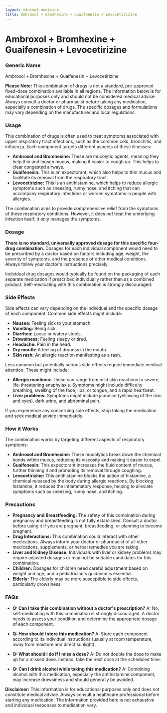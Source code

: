 ```yaml
---
layout: minimal-medicine
title: Ambroxol + Bromhexine + Guaifenesin + Levocetirizine
---
```


# Ambroxol + Bromhexine + Guaifenesin + Levocetirizine
### Generic Name
Ambroxol + Bromhexine + Guaifenesin + Levocetirizine


**Please Note:**  This combination of drugs is not a standard, pre-approved fixed-dose combination available in all regions. The information below is for educational purposes only and should not be considered medical advice.  Always consult a doctor or pharmacist before taking any medication, especially a combination of drugs.  The specific dosages and formulations may vary depending on the manufacturer and local regulations.


### Usage

This combination of drugs is often used to treat symptoms associated with upper respiratory tract infections, such as the common cold, bronchitis, and influenza.  Each component targets different aspects of these illnesses:

* **Ambroxol and Bromhexine:** These are mucolytic agents, meaning they help thin and loosen mucus, making it easier to cough up. This helps to clear congested airways.
* **Guaifenesin:** This is an expectorant, which also helps to thin mucus and facilitate its removal from the respiratory tract.
* **Levocetirizine:** This is an antihistamine, which helps to reduce allergic symptoms such as sneezing, runny nose, and itching that can accompany respiratory infections or worsen symptoms in people with allergies.


The combination aims to provide comprehensive relief from the symptoms of these respiratory conditions.  However, it does *not* treat the underlying infection itself; it only manages the symptoms.


### Dosage

**There is no standard, universally approved dosage for this specific four-drug combination.**  Dosages for each individual component would need to be prescribed by a doctor based on factors including age, weight, the severity of symptoms, and the presence of other medical conditions.  Always follow your doctor's instructions precisely.  

Individual drug dosages would typically be found on the packaging of each separate medication if prescribed individually rather than as a combined product.   Self-medicating with this combination is strongly discouraged.


### Side Effects

Side effects can vary depending on the individual and the specific dosage of each component.  Common side effects might include:

* **Nausea:** Feeling sick to your stomach.
* **Vomiting:** Being sick.
* **Diarrhea:** Loose or watery stools.
* **Drowsiness:** Feeling sleepy or tired.
* **Headache:** Pain in the head.
* **Dry mouth:** A feeling of dryness in the mouth.
* **Skin rash:**  An allergic reaction manifesting as a rash.


Less common but potentially serious side effects require immediate medical attention. These might include:

* **Allergic reactions:**  These can range from mild skin reactions to severe, life-threatening anaphylaxis. Symptoms might include difficulty breathing, swelling of the face, lips, or tongue, and a rapid heartbeat.
* **Liver problems:**  Symptoms might include jaundice (yellowing of the skin and eyes), dark urine, and abdominal pain.

If you experience any concerning side effects, stop taking the medication and seek medical advice immediately.


### How it Works

The combination works by targeting different aspects of respiratory symptoms:

* **Ambroxol and Bromhexine:** These mucolytics break down the chemical bonds within mucus, reducing its viscosity and making it easier to expel.
* **Guaifenesin:** This expectorant increases the fluid content of mucus, further thinning it and promoting its removal through coughing.
* **Levocetirizine:** This antihistamine blocks the action of histamine, a chemical released by the body during allergic reactions.  By blocking histamine, it reduces the inflammatory response, helping to alleviate symptoms such as sneezing, runny nose, and itching.


### Precautions

* **Pregnancy and Breastfeeding:**  The safety of this combination during pregnancy and breastfeeding is not fully established. Consult a doctor before using it if you are pregnant, breastfeeding, or planning to become pregnant.
* **Drug Interactions:**  This combination could interact with other medications.  Always inform your doctor or pharmacist of all other medications, supplements, or herbal remedies you are taking.
* **Liver and Kidney Disease:**  Individuals with liver or kidney problems may require adjusted dosages or may not be suitable candidates for this combination.
* **Children:** Dosages for children need careful adjustment based on weight and age, and a pediatrician's guidance is essential.
* **Elderly:**  The elderly may be more susceptible to side effects, particularly drowsiness.


### FAQs

* **Q: Can I take this combination without a doctor's prescription?**
   A: No, self-medicating with this combination is strongly discouraged.  A doctor needs to assess your condition and determine the appropriate dosage of each component.

* **Q: How should I store this medication?**
   A: Store each component according to its individual instructions (usually at room temperature, away from moisture and direct sunlight).

* **Q: What should I do if I miss a dose?**
   A: Do not double the dose to make up for a missed dose.  Instead, take the next dose at the scheduled time.

* **Q: Can I drink alcohol while taking this medication?**
    A: Combining alcohol with this medication, especially the antihistamine component, may increase drowsiness and should generally be avoided.


**Disclaimer:** This information is for educational purposes only and does not constitute medical advice. Always consult a healthcare professional before starting any medication.  The information provided here is not exhaustive and individual responses to medication vary.
